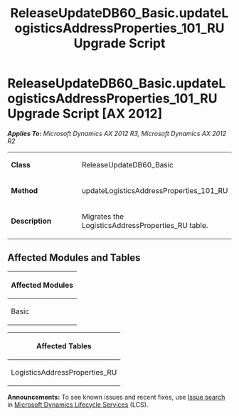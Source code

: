﻿---
title: ReleaseUpdateDB60_Basic.updateLogisticsAddressProperties_101_RU Upgrade Script
TOCTitle: ReleaseUpdateDB60_Basic.updateLogisticsAddressProperties_101_RU Upgrade Script
ms:assetid: 3114fa15-2757-0adc-8224-be20e2a0996a
ms:mtpsurl: https://msdn.microsoft.com/en-us/library/JJ736082(v=AX.60)
ms:contentKeyID: 49707496
ms.date: 05/18/2015
mtps_version: v=AX.60
---

# ReleaseUpdateDB60\_Basic.updateLogisticsAddressProperties\_101\_RU Upgrade Script [AX 2012]


_**Applies To:** Microsoft Dynamics AX 2012 R3, Microsoft Dynamics AX 2012 R2_

<table>
<colgroup>
<col style="width: 50%" />
<col style="width: 50%" />
</colgroup>
<tbody>
<tr class="odd">
<td><p><strong>Class</strong></p></td>
<td><p>ReleaseUpdateDB60_Basic</p></td>
</tr>
<tr class="even">
<td><p><strong>Method</strong></p></td>
<td><p>updateLogisticsAddressProperties_101_RU</p></td>
</tr>
<tr class="odd">
<td><p><strong>Description</strong></p></td>
<td><p>Migrates the LogisticsAddressProperties_RU table.</p></td>
</tr>
</tbody>
</table>


## Affected Modules and Tables

<table>
<colgroup>
<col style="width: 100%" />
</colgroup>
<thead>
<tr class="header">
<th><p>Affected Modules</p></th>
</tr>
</thead>
<tbody>
<tr class="odd">
<td><p>Basic</p></td>
</tr>
</tbody>
</table>


<table>
<colgroup>
<col style="width: 100%" />
</colgroup>
<thead>
<tr class="header">
<th><p>Affected Tables</p></th>
</tr>
</thead>
<tbody>
<tr class="odd">
<td><p>LogisticsAddressProperties_RU</p></td>
</tr>
</tbody>
</table>

  
**Announcements:** To see known issues and recent fixes, use [Issue search](http://go.microsoft.com/fwlink/?linkid=389258) in [Microsoft Dynamics Lifecycle Services](http://go.microsoft.com/fwlink/?linkid=306505) (LCS).

